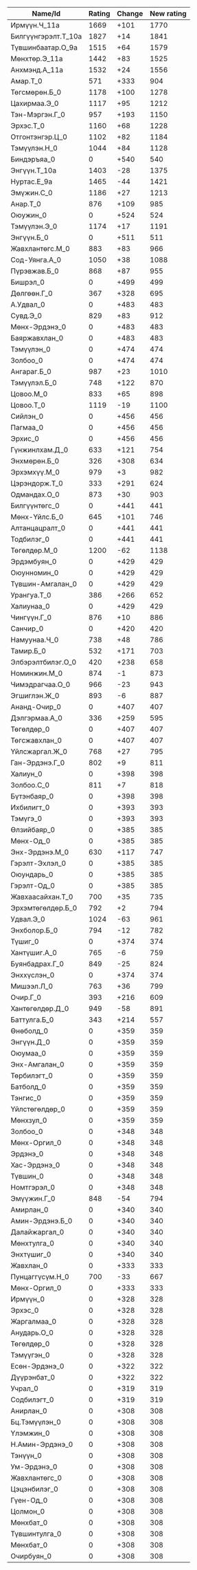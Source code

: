 |Name/Id|Rating|Change|New rating|
|---|---|---|---|
|Ирмүүн.Ч_11a|1669|+101|1770|
|Билгүүнгэрэлт.Т_10a|1827|+14|1841|
|Түвшинбаатар.О_9a|1515|+64|1579|
|Мөнхтөр.Э_11a|1442|+83|1525|
|Анхмэнд.А_11a|1532|+24|1556|
|Амар.Т_0|571|+333|904|
|Төгсмөрөн.Б_0|1178|+100|1278|
|Цахирмаа.Э_0|1117|+95|1212|
|Тэн-Мэргэн.Г_0|957|+193|1150|
|Эрхэс.Т_0|1160|+68|1228|
|Отгонтэнгэр.Ц_0|1102|+82|1184|
|Тэмүүлэн.Н_0|1044|+84|1128|
|Биндэръяа_0|0|+540|540|
|Энгүүн.Т_10a|1403|-28|1375|
|Нуртас.Е_9a|1465|-44|1421|
|Эмүжин.С_0|1186|+27|1213|
|Анар.Т_0|876|+109|985|
|Оюужин_0|0|+524|524|
|Тэмүүлэн.Э_0|1174|+17|1191|
|Энгүүн.Б_0|0|+511|511|
|Жавхлантөгс.М_0|883|+83|966|
|Сод-Уянга.А_0|1050|+38|1088|
|Пүрэвжав.Б_0|868|+87|955|
|Бишрэл_0|0|+499|499|
|Дөлгөөн.Г_0|367|+328|695|
|А.Удвал_0|0|+483|483|
|Сувд.Э_0|829|+83|912|
|Мөнх-Эрдэнэ_0|0|+483|483|
|Баяржавхлан_0|0|+483|483|
|Тэмүүлэн_0|0|+474|474|
|Золбоо_0|0|+474|474|
|Ангараг.Б_0|987|+23|1010|
|Тэмүүлэл.Б_0|748|+122|870|
|Цовоо.М_0|833|+65|898|
|Цовоо.Т_0|1119|-19|1100|
|Сийлэн_0|0|+456|456|
|Пагмаа_0|0|+456|456|
|Эрхис_0|0|+456|456|
|Гүнжинлхам.Д_0|633|+121|754|
|Энхмөрөн.Б_0|326|+308|634|
|Эрхэмхүү.М_0|979|+3|982|
|Цэрэндорж.Т_0|333|+291|624|
|Одмандах.О_0|873|+30|903|
|Билгүүнтөгс_0|0|+441|441|
|Мөнх-Үйлс.Б_0|645|+101|746|
|Алтанцацралт_0|0|+441|441|
|Тодбилэг_0|0|+441|441|
|Төгөлдөр.М_0|1200|-62|1138|
|Эрдэмбуян_0|0|+429|429|
|Оюунномин_0|0|+429|429|
|Түвшин-Амгалан_0|0|+429|429|
|Урангуа.Т_0|386|+266|652|
|Халиунаа_0|0|+429|429|
|Чингүүн.Г_0|876|+10|886|
|Санчир_0|0|+420|420|
|Намуунаа.Ч_0|738|+48|786|
|Тамир.Б_0|532|+171|703|
|Элбэрэлтбилэг.О_0|420|+238|658|
|Номинжин.М_0|874|-1|873|
|Чимэдрагчаа.О_0|966|-23|943|
|Эгшиглэн.Ж_0|893|-6|887|
|Ананд-Очир_0|0|+407|407|
|Дэлгэрмаа.А_0|336|+259|595|
|Төгөлдөр_0|0|+407|407|
|Төгсжавхлан_0|0|+407|407|
|Үйлсжаргал.Ж_0|768|+27|795|
|Ган-Эрдэнэ.Г_0|802|+9|811|
|Халиун_0|0|+398|398|
|Золбоо.С_0|811|+7|818|
|Бүтэнбаяр_0|0|+398|398|
|Ихбилигт_0|0|+393|393|
|Тэмүгэ_0|0|+393|393|
|Өлзийбаяр_0|0|+385|385|
|Мөнх-Од_0|0|+385|385|
|Энх-Эрдэнэ.М_0|630|+117|747|
|Гэрэлт-Эхлэл_0|0|+385|385|
|Оюундарь_0|0|+385|385|
|Гэрэлт-Од_0|0|+385|385|
|Жавхаасайхан.Т_0|700|+35|735|
|Эрхэмтөгөлдөр.Б_0|792|+2|794|
|Удвал.Э_0|1024|-63|961|
|Энхболор.Б_0|794|-12|782|
|Түшиг_0|0|+374|374|
|Хантүшиг.А_0|765|-6|759|
|Буянбадрах.Г_0|849|-25|824|
|Энххүслэн_0|0|+374|374|
|Мишээл.Л_0|763|+36|799|
|Очир.Г_0|393|+216|609|
|Хантөгөлдөр.Д_0|949|-58|891|
|Баттулга.Б_0|343|+214|557|
|Өнөболд_0|0|+359|359|
|Энгүүн.Д_0|0|+359|359|
|Оюумаа_0|0|+359|359|
|Энх-Амгалан_0|0|+359|359|
|Төрбилэгт_0|0|+359|359|
|Батболд_0|0|+359|359|
|Тэнгис_0|0|+359|359|
|Үйлстөгөлдөр_0|0|+359|359|
|Мөнхзул_0|0|+359|359|
|Золбоо_0|0|+348|348|
|Мөнх-Оргил_0|0|+348|348|
|Эрдэнэ_0|0|+348|348|
|Хас-Эрдэнэ_0|0|+348|348|
|Түвшин_0|0|+348|348|
|Номтгэрэл_0|0|+348|348|
|Эмүүжин.Г_0|848|-54|794|
|Амирлан_0|0|+340|340|
|Амин-Эрдэнэ.Б_0|0|+340|340|
|Далайжаргал_0|0|+340|340|
|Мөнхтулга_0|0|+340|340|
|Энхтүшиг_0|0|+340|340|
|Жавхлан_0|0|+333|333|
|Пунцаггүсүм.Н_0|700|-33|667|
|Мөнх-Оргил_0|0|+333|333|
|Ирмүүн_0|0|+328|328|
|Эрхэс_0|0|+328|328|
|Жаргалмаа_0|0|+328|328|
|Анударь.О_0|0|+328|328|
|Төгөлдөр_0|0|+328|328|
|Тэмүүгэн_0|0|+328|328|
|Есөн-Эрдэнэ_0|0|+322|322|
|Дүүрэнбат_0|0|+322|322|
|Учрал_0|0|+319|319|
|Содбилэгт_0|0|+319|319|
|Анирлан_0|0|+308|308|
|Бц.Тэмүүлэн_0|0|+308|308|
|Үлэмжин_0|0|+308|308|
|Н.Амин-Эрдэнэ_0|0|+308|308|
|Тэнүүн_0|0|+308|308|
|Ум-Эрдэнэ_0|0|+308|308|
|Жавхлантөгс_0|0|+308|308|
|Цэцэнбилэг_0|0|+308|308|
|Гүен-Од_0|0|+308|308|
|Цолмон_0|0|+308|308|
|Мөнхбат_0|0|+308|308|
|Түвшинтулга_0|0|+308|308|
|Мөнхбат_0|0|+308|308|
|Очирбуян_0|0|+308|308|
